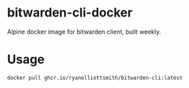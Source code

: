 # bitwarden-cli-docker

Alpine docker image for bitwarden client, built weekly.

# Usage

`docker pull ghcr.io/ryanelliottsmith/bitwarden-cli:latest`
